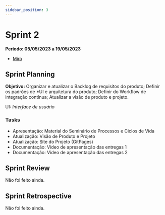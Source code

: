 ```yaml
---
sidebar_position: 3
---
```


# Sprint 2

**Período: 05/05/2023 a 19/05/2023**

- [Miro]()

## Sprint Planning

**Objetivo:** Organizar e atualizar o Backlog de requisitos do produto; Definir os padrões de *UI e arquitetura do produto; Definir do Workflow de integração contínua; Atualizar a visão de produto e projeto.

UI: *Interface de usuário*

### Tasks

- Apresentação: Material do Seminário de Processos e Ciclos de Vida
- Atualização: Visão de Produto e Projeto
- Atualização: Site do Projeto (GitPages)
- Documentação: Vídeo de apresentação das entregas 1
- Documentação: Vídeo de apresentação das entregas 2


## Sprint Review

Não foi feito ainda.

## Sprint Retrospective

Não foi feito ainda.